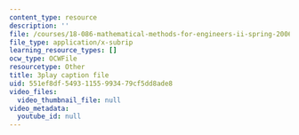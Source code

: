 ```yaml
---
content_type: resource
description: ''
file: /courses/18-086-mathematical-methods-for-engineers-ii-spring-2006/551ef8df54931155993479cf5dd8ade8_pEuuJ5E7ZS0.srt
file_type: application/x-subrip
learning_resource_types: []
ocw_type: OCWFile
resourcetype: Other
title: 3play caption file
uid: 551ef8df-5493-1155-9934-79cf5dd8ade8
video_files:
  video_thumbnail_file: null
video_metadata:
  youtube_id: null
---
```

